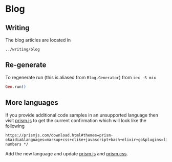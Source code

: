 # Blog

## Writing

The blog articles are located in

```
../writing/blog
```

## Re-generate

To regenerate run (this is aliased from `Blog.Generator`) from `iex -S mix`


```elixir
Gen.run()
```

## More languages

If you provide additional code samples in an unsupported language then
visit [prism.js](/assets/vendor/prism.js) to get the current confirmation
which will look like the following

```
https://prismjs.com/download.html#themes=prism-okaidia&languages=markup+css+clike+javascript+bash+elixir+go&plugins=line-numbers */
```

Add the new language and update [prism.js](/assets/vendor/prism.js) and [prism.css](/priv/static/css/prism.css).